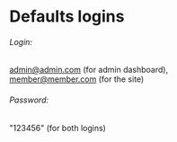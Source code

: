 # Defaults logins

###### Login:
admin@admin.com (for admin dashboard),  
member@member.com (for the site)

###### Password:
"123456" (for both logins)
